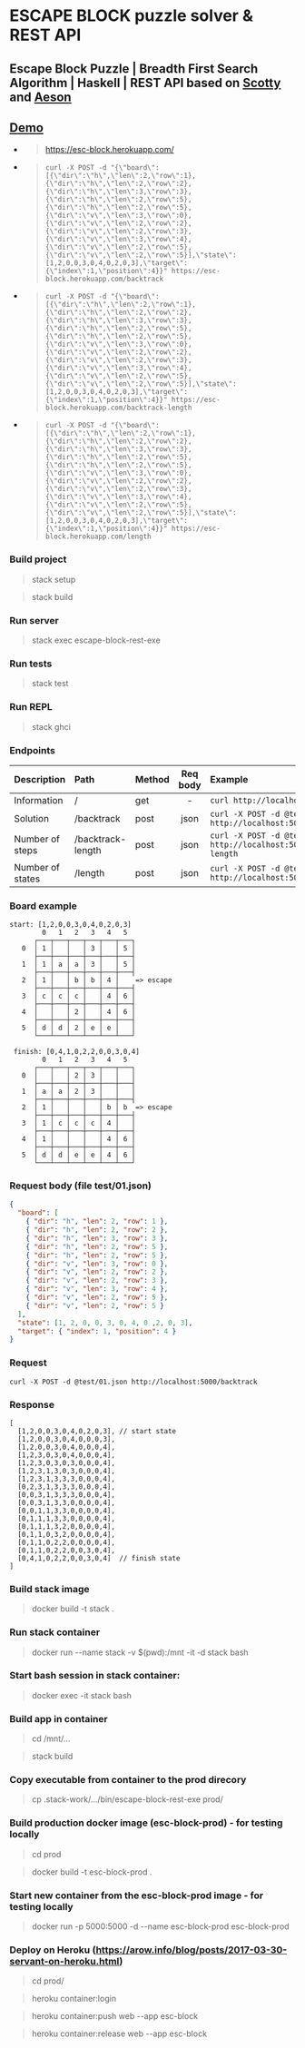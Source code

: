 # ESCAPE BLOCK puzzle solver & REST API

## Escape Block Puzzle | Breadth First Search Algorithm | Haskell | REST API based on [Scotty](https://github.com/scotty-web/scotty) and [Aeson](https://github.com/bos/aeson)

## [Demo](https://iurii-kyrylenko.github.io/escape-block-react)
 - > https://esc-block.herokuapp.com/
 - > `curl -X POST -d "{\"board\":[{\"dir\":\"h\",\"len\":2,\"row\":1},{\"dir\":\"h\",\"len\":2,\"row\":2},{\"dir\":\"h\",\"len\":3,\"row\":3},{\"dir\":\"h\",\"len\":2,\"row\":5},{\"dir\":\"h\",\"len\":2,\"row\":5},{\"dir\":\"v\",\"len\":3,\"row\":0},{\"dir\":\"v\",\"len\":2,\"row\":2},{\"dir\":\"v\",\"len\":2,\"row\":3},{\"dir\":\"v\",\"len\":3,\"row\":4},{\"dir\":\"v\",\"len\":2,\"row\":5},{\"dir\":\"v\",\"len\":2,\"row\":5}],\"state\":[1,2,0,0,3,0,4,0,2,0,3],\"target\":{\"index\":1,\"position\":4}}" https://esc-block.herokuapp.com/backtrack`
 - > `curl -X POST -d "{\"board\":[{\"dir\":\"h\",\"len\":2,\"row\":1},{\"dir\":\"h\",\"len\":2,\"row\":2},{\"dir\":\"h\",\"len\":3,\"row\":3},{\"dir\":\"h\",\"len\":2,\"row\":5},{\"dir\":\"h\",\"len\":2,\"row\":5},{\"dir\":\"v\",\"len\":3,\"row\":0},{\"dir\":\"v\",\"len\":2,\"row\":2},{\"dir\":\"v\",\"len\":2,\"row\":3},{\"dir\":\"v\",\"len\":3,\"row\":4},{\"dir\":\"v\",\"len\":2,\"row\":5},{\"dir\":\"v\",\"len\":2,\"row\":5}],\"state\":[1,2,0,0,3,0,4,0,2,0,3],\"target\":{\"index\":1,\"position\":4}}" https://esc-block.herokuapp.com/backtrack-length`
 - > `curl -X POST -d "{\"board\":[{\"dir\":\"h\",\"len\":2,\"row\":1},{\"dir\":\"h\",\"len\":2,\"row\":2},{\"dir\":\"h\",\"len\":3,\"row\":3},{\"dir\":\"h\",\"len\":2,\"row\":5},{\"dir\":\"h\",\"len\":2,\"row\":5},{\"dir\":\"v\",\"len\":3,\"row\":0},{\"dir\":\"v\",\"len\":2,\"row\":2},{\"dir\":\"v\",\"len\":2,\"row\":3},{\"dir\":\"v\",\"len\":3,\"row\":4},{\"dir\":\"v\",\"len\":2,\"row\":5},{\"dir\":\"v\",\"len\":2,\"row\":5}],\"state\":[1,2,0,0,3,0,4,0,2,0,3],\"target\":{\"index\":1,\"position\":4}}" https://esc-block.herokuapp.com/length`

### Build project
> stack setup

> stack build

### Run server
> stack exec escape-block-rest-exe

### Run tests
> stack test

### Run REPL
> stack ghci

### Endpoints

| Description      | Path              | Method | Req body | Example
|:-----------------|:------------------|:-------|:--------:|:-
| Information      | /                 | get    | -        | `curl http://localhost:5000/`
| Solution         | /backtrack        | post   | json     | `curl -X POST -d @test/01.json http://localhost:5000/backtrack`
| Number of steps  | /backtrack-length | post   | json     | `curl -X POST -d @test/01.json http://localhost:5000/backtrack-length`
| Number of states | /length           | post   | json     | `curl -X POST -d @test/01.json http://localhost:5000/length`

### Board example

```
start: [1,2,0,0,3,0,4,0,2,0,3]
        0   1   2   3   4   5
      ┌───┬───┬───┬───┬───┬───┐
   0  │ 1 │   │   │ 3 │   │ 5 │
      ├───┼───┼───┼───┼───┼───┤
   1  │ 1 │ a │ a │ 3 │   │ 5 │
      ├───┼───┼───┼───┼───┼───┤
   2  │ 1 │   │ b │ b │ 4 │    => escape
      ├───┼───┼───┼───┼───┼───┤
   3  │ c │ c │ c │   │ 4 │ 6 │
      ├───┼───┼───┼───┼───┼───┤
   4  │   │   │ 2 │   │ 4 │ 6 │
      ├───┼───┼───┼───┼───┼───┤
   5  │ d │ d │ 2 │ e │ e │   │
      └───┴───┴───┴───┴───┴───┘

 finish: [0,4,1,0,2,2,0,0,3,0,4]
        0   1   2   3   4   5
      ┌───┬───┬───┬───┬───┬───┐
   0  │   │   │ 2 │ 3 │   │   │
      ├───┼───┼───┼───┼───┼───┤
   1  │ a │ a │ 2 │ 3 │   │   │
      ├───┼───┼───┼───┼───┼───┤
   2  │ 1 │   │   │   │ b │ b  => escape
      ├───┼───┼───┼───┼───┼───┤
   3  │ 1 │ c │ c │ c │ 4 │   │
      ├───┼───┼───┼───┼───┼───┤
   4  │ 1 │   │   │   │ 4 │ 6 │
      ├───┼───┼───┼───┼───┼───┤
   5  │ d │ d │ e │ e │ 4 │ 6 │
      └───┴───┴───┴───┴───┴───┘
```

### Request body (file test/01.json)
``` json
{
  "board": [
    { "dir": "h", "len": 2, "row": 1 },
    { "dir": "h", "len": 2, "row": 2 },
    { "dir": "h", "len": 3, "row": 3 },
    { "dir": "h", "len": 2, "row": 5 },
    { "dir": "h", "len": 2, "row": 5 },
    { "dir": "v", "len": 3, "row": 0 },
    { "dir": "v", "len": 2, "row": 2 },
    { "dir": "v", "len": 2, "row": 3 },
    { "dir": "v", "len": 3, "row": 4 },
    { "dir": "v", "len": 2, "row": 5 },
    { "dir": "v", "len": 2, "row": 5 }
  ],
  "state": [1, 2, 0, 0, 3, 0, 4, 0 ,2, 0, 3],
  "target": { "index": 1, "position": 4 }
}
```

### Request
```
curl -X POST -d @test/01.json http://localhost:5000/backtrack
```

### Response
```
[
  [1,2,0,0,3,0,4,0,2,0,3], // start state
  [1,2,0,0,3,0,4,0,0,0,3],
  [1,2,0,0,3,0,4,0,0,0,4],
  [1,2,3,0,3,0,4,0,0,0,4],
  [1,2,3,0,3,0,3,0,0,0,4],
  [1,2,3,1,3,0,3,0,0,0,4],
  [1,2,3,1,3,3,3,0,0,0,4],
  [0,2,3,1,3,3,3,0,0,0,4],
  [0,0,3,1,3,3,3,0,0,0,4],
  [0,0,3,1,3,3,0,0,0,0,4],
  [0,0,1,1,3,3,0,0,0,0,4],
  [0,1,1,1,3,3,0,0,0,0,4],
  [0,1,1,1,3,2,0,0,0,0,4],
  [0,1,1,0,3,2,0,0,0,0,4],
  [0,1,1,0,2,2,0,0,0,0,4],
  [0,1,1,0,2,2,0,0,3,0,4],
  [0,4,1,0,2,2,0,0,3,0,4]  // finish state
]
```

### Build stack image
> docker build -t stack .

### Run stack container
> docker run --name stack -v $(pwd):/mnt -it -d stack bash

### Start bash session in stack container:
> docker exec -it stack bash

### Build app in container
> cd /mnt/...

> stack build

### Copy executable from container to the prod direcory
> cp .stack-work/.../bin/escape-block-rest-exe prod/

### Build production docker image (esc-block-prod) - for testing locally
> cd prod

> docker build -t esc-block-prod .

### Start new container from the esc-block-prod image - for testing locally
> docker run -p 5000:5000 -d --name esc-block-prod esc-block-prod

### Deploy on Heroku (https://arow.info/blog/posts/2017-03-30-servant-on-heroku.html)
> cd prod/

> heroku container:login

> heroku container:push web --app esc-block

> heroku container:release web --app esc-block
